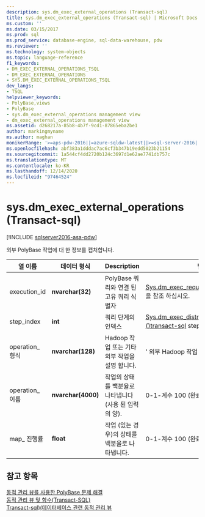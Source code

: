 ```yaml
---
description: sys.dm_exec_external_operations (Transact-sql)
title: sys.dm_exec_external_operations (Transact-sql) | Microsoft Docs
ms.custom: ''
ms.date: 03/15/2017
ms.prod: sql
ms.prod_service: database-engine, sql-data-warehouse, pdw
ms.reviewer: ''
ms.technology: system-objects
ms.topic: language-reference
f1_keywords:
- DM_EXEC_EXTERNAL_OPERATIONS_TSQL
- DM_EXEC_EXTERNAL_OPERATIONS
- SYS.DM_EXEC_EXTERNAL_OPERATIONS_TSQL
dev_langs:
- TSQL
helpviewer_keywords:
- PolyBase,views
- PolyBase
- sys.dm_exec_external_operations management view
- dm_exec_external_operations management view
ms.assetid: d268217a-85b8-4b7f-9cd1-87865eba2be1
author: markingmyname
ms.author: maghan
monikerRange: '>=aps-pdw-2016||=azure-sqldw-latest||>=sql-server-2016||>=sql-server-linux-2017||=azuresqldb-mi-current'
ms.openlocfilehash: abf383a1dddac7ac6cf3b347b19edd5023b21154
ms.sourcegitcommit: 1a544cf4dd2720b124c3697d1e62ae7741db757c
ms.translationtype: MT
ms.contentlocale: ko-KR
ms.lasthandoff: 12/14/2020
ms.locfileid: "97464524"
---
```

# <a name="sysdm_exec_external_operations-transact-sql"></a>sys.dm_exec_external_operations (Transact-sql)
[!INCLUDE [sqlserver2016-asa-pdw](../../includes/applies-to-version/sqlserver2016-asa-pdw.md)]

  외부 PolyBase 작업에 대 한 정보를 캡처합니다.  
  
|열 이름|데이터 형식|Description|범위|  
|-----------------|---------------|-----------------|-----------|  
|execution_id|**nvarchar(32)**|PolyBase 쿼리와 연결 된 고유 쿼리 식별자|[Sys.dm_exec_requests &#40;transact-sql&#41;](../../relational-databases/system-dynamic-management-views/sys-dm-exec-requests-transact-sql.md) 을 참조 하십시오.|  
|step_index|**int**|쿼리 단계의 인덱스|[Sys.dm_exec_distributed_request_steps &#40;&#41;transact-sql](../../relational-databases/system-dynamic-management-views/sys-dm-exec-distributed-request-steps-transact-sql.md) step_index를 참조 하세요.|  
|operation_ 형식|**nvarchar(128)**|Hadoop 작업 또는 기타 외부 작업을 설명 합니다.|' 외부 Hadoop 작업 '|  
|operation_ 이름|**nvarchar(4000)**|작업의 상태를 백분율로 나타냅니다 (사용 된 입력의 양).|0-1-계수 100 (완료 됨)|  
|map_ 진행률|**float**|작업 (있는 경우)의 상태를 백분율로 나타냅니다.|0-1-계수 100 (완료 됨)|  
  
## <a name="see-also"></a>참고 항목  
 [동적 관리 뷰를 사용한 PolyBase 문제 해결](/previous-versions/sql/sql-server-2016/mt146389(v=sql.130))   
 [동적 관리 뷰 및 함수&#40;Transact-SQL&#41;](~/relational-databases/system-dynamic-management-views/system-dynamic-management-views.md)   
 [Transact-sql&#41;&#40;데이터베이스 관련 동적 관리 뷰 ](../../relational-databases/system-dynamic-management-views/database-related-dynamic-management-views-transact-sql.md)  
  
